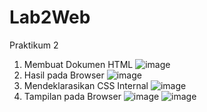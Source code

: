 # Lab2Web
Praktikum 2
1. Membuat Dokumen HTML
![image](https://user-images.githubusercontent.com/101643559/159711222-ad634724-1f80-4ebf-8a07-8b5ceefb1b6a.png)
3. Hasil pada Browser
![image](https://user-images.githubusercontent.com/101643559/159709308-1d6fc266-0494-4c7e-9a06-fcb8591b88c6.png)
3. Mendeklarasikan CSS Internal
![image](https://user-images.githubusercontent.com/101643559/159710605-f60ff98b-7bf2-4efa-a683-38178556d91e.png)
4. Tampilan pada Browser
![image](https://user-images.githubusercontent.com/101643559/159710676-d25b0c51-b174-4a8e-b71b-2039a06479fc.png)
![image](https://user-images.githubusercontent.com/101643559/159711315-49d79cc7-71aa-42e8-8903-1f5d403498c6.png)
